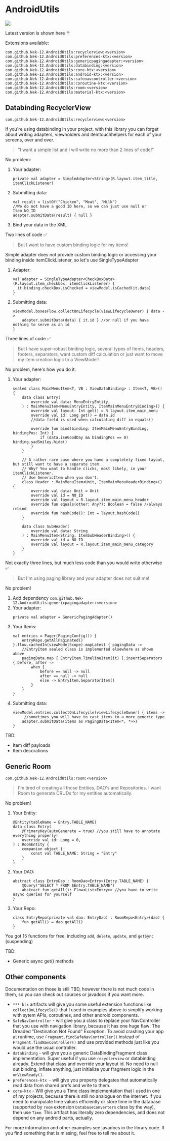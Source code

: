 # AndroidUtils
[![](https://jitpack.io/v/Nek-12/AndroidUtils.svg)](https://jitpack.io/#Nek-12/AndroidUtils)

Latest version is shown here ↑

Extensions available:
```
com.github.Nek-12.AndroidUtils:recyclerview:<version>
com.github.Nek-12.AndroidUtils:preferences-ktx:<version>
com.github.Nek-12.AndroidUtils:genericpagingadapter:<version>
com.github.Nek-12.AndroidUtils:databinding:<version>
com.github.Nek-12.AndroidUtils:core-ktx:<version>
com.github.Nek-12.AndroidUtils:android-ktx:<version>
com.github.Nek-12.AndroidUtils:safenavcontroller:<version>
com.github.Nek-12.AndroidUtils:coroutine-ktx:<version>
com.github.Nek-12.AndroidUtils:room:<version>
com.github.Nek-12.AndroidUtils:material-ktx:<version>
```

## Databinding RecyclerView

`com.github.Nek-12.AndroidUtils:recyclerview:<version>`

If you're using databinding in your project, with this library you can forget about writing
adapters, viewholders and itemtouchhelpers for each of your screens, over and over.

> "I want a simple list and I will write no more than 2 lines of code!"

No problem:

1. Your adapter:
   ```
   private val adapter = SimpleAdapter<String>(R.layout.item_title, itemClickListener)
   ```  

2. Submitting data:
    ```  
    val result = listOf("Chicken", "Meat", "Milk")  
    //We do not have a good ID here, so we can just use null or Item.NO_ID  
    adapter.submitData(result) { null } 
    ```

3. Bind your data in the XML

Two lines of code ✅

> But I want to have custom binding logic for my items!

Simple adapter does not provide custom binding logic or accessing your binding inside itemClickListener, so let's use SingleTypeAdapter

1. Adapter:
   ```
   val adapter = SingleTypeAdapter<CheckBoxData>(R.layout.item_checkbox, itemClickListener) {  
     it.binding.checkBox.isChecked = viewModel.isCached(it.data)
   }
   ```
2. Submitting data:
   ```
   viewModel.boxesFlow.collectOnLifecycle(viewLifecycleOwner) { data -> 
       adapter.submitData(data) { it.id } //or null if you have nothing to serve as an id
   }
   ```
Three lines of code ✅

> But I have super-robust binding logic, several types of Items, headers, footers, separators, want custom diff calculation or just want to move my item creation logic to a ViewModel!

No problem, here's how you do it:
1. Your adapter:
   ```
   sealed class MainMenuItem<T, VB : ViewDataBinding> : Item<T, VB>() {
       data class Entry(
           override val data: MenuEntryEntity,
       ) : MainMenuItem<MenuEntryEntity, ItemMainMenuEntryBinding>() {
           override val layout: Int get() = R.layout.item_main_menu
           override val id: Long get() = data.id
           //data field is used when calculating diff in equals()

           override fun bind(binding: ItemMainMenuEntryBinding, bindingPos: Int) {
               if (data.isAGoodDay && bindingPos == 0) binding.sadSmiley.hide()
           }
       }
       
       // A rather rare case where you have a completely fixed layout, but still want to have a separate item.
       // Why? You want to handle clicks, most likely, in your itemClickListener. 
       // Use GenericItem when you don't.
       class Header : MainMenuItem<Unit, ItemMainMenuHeaderBinding>() {
           override val data: Unit = Unit
           override val id = NO_ID
           override val layout = R.layout.item_main_menu_header
           override fun equals(other: Any?): Boolean = false //always rebind
           override fun hashCode(): Int = layout.hashCode()
       }

       data class SubHeader(
           override val data: String
       ) : MainMenuItem<String, ItemSubHeaderBinding>() {
           override val id = NO_ID
           override val layout = R.layout.item_main_menu_category
       }
   } 
   ```
Not exactly three lines, but much less code than you would write otherwise ✅

> But I'm using paging library and your adapter does not suit me!

No problem!
1. Add dependency `com.github.Nek-12.AndroidUtils:genericpagingadapter:<version>`
2. Your adapter:
   ```
   private val adapter = GenericPagingAdapter()
   ```
3. Your Items:
   ```
   val entries = Pager(PagingConfig()) {
       entryRepo.getAllPaginated()
   }.flow.cachedIn(viewModelScope).mapLatest { pagingData ->
       //EntryItem sealed class is implemented elsewhere as shown above
       pagingData.map { EntryItem.TimelineItem(it) }.insertSeparators { before, after ->
           when {
               before == null -> null
               after == null -> null
               else -> EntryItem.SeparatorItem()
           }
       }
   }
   ```
4. Submitting data:
   ```
   viewModel.entries.collectOnLifecycle(viewLifecycleOwner) { items ->
        //sometimes you will have to cast items to a more generic type
       adapter.submitData(items as PagingData<Item<*, *>>)
   }
   ```
   
TBD:
* Item diff payloads
* Item decorations

## Generic Room

`com.github.Nek-12.AndroidUtils:room:<version>`

> I'm tired of creating all those Entities, DAO's and Repositories. I want Room to generate CRUDs for my entities automatically.

No problem!
1. Your Entity:
   ```
   @Entity(tableName = Entry.TABLE_NAME)
   data class Entry(
       @PrimaryKey(autoGenerate = true) //you still have to annotate everything properly!
       override val id: Long = 0,
   ) : RoomEntity {
       companion object {
           const val TABLE_NAME: String = "Entry"
       }
   }
   ```
2. Your DAO:
   ```
   abstract class EntryDao : RoomDao<Entry>(Entry.TABLE_NAME) {
       @Query("SELECT * FROM $Entry.TABLE_NAME")
       abstract fun getAll(): Flow<List<Entry>> //you have to write async queries for yourself 
   }
   ```
3. Your Repo:
   ```
   class EntryRepo(private val dao: EntryDao) : RoomRepo<Entry>(dao) {
       fun getAll() = dao.getAll()
   }
   ```
You got 15 functions for free, including `add`, `delete`, `update`, and `getSync` (suspending)

TBD:
* Generic async get() methods

## Other components
Documentation on those is still TBD, however there is not much code in them, so you can check 
out sources or javadocs if you want more. 
* `***-ktx` artifacts will give you some useful extension functions like `collectOnLifecycle()` that I used in examples above to simplify 
working with sytem APIs, coroutines, and other android components.
* `SafeNavController` - will give you a class to replace your NavController that you use with navigation library, because it has one huge flaw: The Dreaded "Destination Not Found" Exception. To avoid crashing your app at runtime, use `Fragment.findSafeNavController()` instead of `Fragment.findNavController()` and use provided methods just like you would use the usual controller.
* `databinding` - will give you a generic DataBindingFragment class implementation. Super useful if you use `recyclerview` or databinding already. Extend that class and override your layout id. No need to null out binding, inflate anything, just initialize your fragment logic in the `onViewReady()`.
* `preferences-ktx `- will give you property delegates that automatically read data from shared prefs and write to them.
* `core-ktx` - Will give you a Time class implementation that I used in one of my projects, because there is still no analogue on the internet. If you need to manipulate time values efficiently or store time in the database (supported by `room` extension `DatabaseConverters` class by the way), then use `Time`. This artifact has literally zero dependencies, and does not depend on any android parts, actually.


For more information and other examples see javadocs in the library code. If you find something 
that is missing, feel free to tell me about it. 
